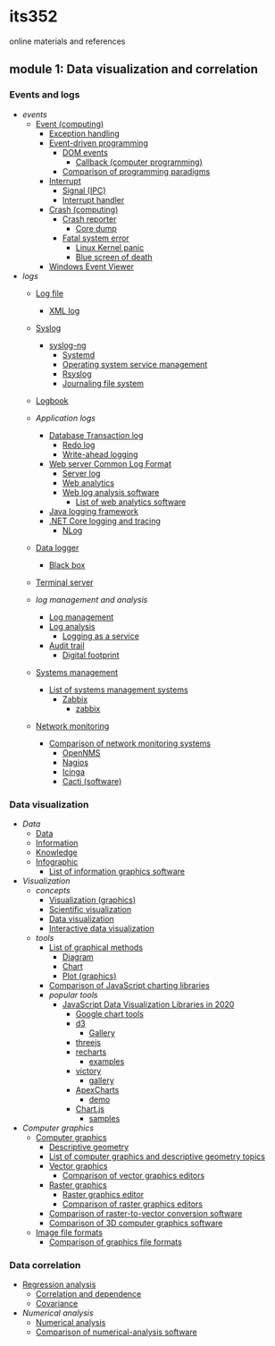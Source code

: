 # its352
online materials and references

## module 1: Data visualization and correlation

### Events and logs
* _events_
  * [Event (computing)](https://en.wikipedia.org/wiki/Event\_\(computing\))
    * [Exception handling](https://en.wikipedia.org/wiki/Exception\_handling)
    * [Event-driven programming](https://en.wikipedia.org/wiki/Event-driven\_programming)
      * [DOM events](https://en.wikipedia.org/wiki/DOM\_events)
        * [Callback (computer programming)](https://en.wikipedia.org/wiki/Callback\_\(computer\_programming\))
      * [Comparison of programming paradigms](https://en.wikipedia.org/wiki/Comparison\_of\_programming\_paradigms)
    * [Interrupt](https://en.wikipedia.org/wiki/Interrupt)
      * [Signal (IPC)](https://en.wikipedia.org/wiki/Signal\_\(IPC\))
      * [Interrupt handler](https://en.wikipedia.org/wiki/Interrupt\_handler)
    * [Crash (computing)](https://en.wikipedia.org/wiki/Crash\_\(computing\))
      * [Crash reporter](https://en.wikipedia.org/wiki/Crash\_reporter)
        * [Core dump](https://en.wikipedia.org/wiki/Core\_dump)
      * [Fatal system error](https://en.wikipedia.org/wiki/Fatal\_system\_error)
        * [Linux Kernel panic](https://en.wikipedia.org/wiki/Kernel\_panic)
        * [Blue screen of death](https://en.wikipedia.org/wiki/Blue\_screen\_of\_death)
    * [Windows Event Viewer](https://en.wikipedia.org/wiki/Event\_Viewer)
* _logs_
  * [Log file](https://en.wikipedia.org/wiki/Log\_file)
    * [XML log](https://en.wikipedia.org/wiki/XML\_log)
  * [Syslog](https://en.wikipedia.org/wiki/Syslog)
    * [syslog-ng](https://en.wikipedia.org/wiki/Syslog-ng)
      * [Systemd](https://en.wikipedia.org/wiki/Systemd)
      * [Operating system service management](https://en.wikipedia.org/wiki/Operating\_system\_service\_management)
      * [Rsyslog](https://en.wikipedia.org/wiki/Rsyslog)
      * [Journaling file system](https://en.wikipedia.org/wiki/Journaling\_file\_system)
  * [Logbook](https://en.wikipedia.org/wiki/Logbook)

  * _Application logs_
    * [Database Transaction log](https://en.wikipedia.org/wiki/Transaction\_log)
      * [Redo log](https://en.wikipedia.org/wiki/Redo\_log)
      * [Write-ahead logging](https://en.wikipedia.org/wiki/Write-ahead\_logging)
    * [Web server Common Log Format](https://en.wikipedia.org/wiki/Common\_Log\_Format)
      * [Server log](https://en.wikipedia.org/wiki/Server\_log)
      * [Web analytics](https://en.wikipedia.org/wiki/Web\_analytics)
      * [Web log analysis software](https://en.wikipedia.org/wiki/Web\_log\_analysis\_software)
        * [List of web analytics software](https://en.wikipedia.org/wiki/List\_of\_web\_analytics\_software)
    * [Java logging framework](https://en.wikipedia.org/wiki/Java\_logging\_framework)
    * [.NET Core logging and tracing](https://docs.microsoft.com/en-us/dotnet/core/diagnostics/logging-tracing)
      * [NLog](https://nlog-project.org/)
  * [Data logger](https://en.wikipedia.org/wiki/Data\_logger)
    * [Black box](https://en.wikipedia.org/wiki/Black\_box)
  * [Terminal server](https://en.wikipedia.org/wiki/Terminal\_server)
  * _log management and analysis_
    * [Log management](https://en.wikipedia.org/wiki/Log\_management)
    * [Log analysis](https://en.wikipedia.org/wiki/Log\_analysis)
      * [Logging as a service](https://en.wikipedia.org/wiki/Logging\_as\_a\_service)
    * [Audit trail](https://en.wikipedia.org/wiki/Audit\_trail)
      * [Digital footprint](https://en.wikipedia.org/wiki/Digital\_footprint)
  * [Systems management](https://en.wikipedia.org/wiki/Systems\_management)
    * [List of systems management systems](https://en.wikipedia.org/wiki/List\_of\_systems\_management\_systems)
      * [Zabbix](https://en.wikipedia.org/wiki/Zabbix)
        * [zabbix](https://www.zabbix.com/)
  * [Network monitoring](https://en.wikipedia.org/wiki/Network\_monitoring)
    * [Comparison of network monitoring systems](https://en.wikipedia.org/wiki/Comparison\_of\_network\_monitoring\_systems)
      * [OpenNMS](https://en.wikipedia.org/wiki/OpenNMS)
      * [Nagios](https://en.wikipedia.org/wiki/Nagios)
      * [Icinga](https://en.wikipedia.org/wiki/Icinga)
      * [Cacti (software)](https://en.wikipedia.org/wiki/Cacti\_\(software\))

### Data visualization
* _Data_
  * [Data](https://en.wikipedia.org/wiki/Data)
  * [Information](https://en.wikipedia.org/wiki/Information)
  * [Knowledge](https://en.wikipedia.org/wiki/Knowledge)
  * [Infographic](https://en.wikipedia.org/wiki/Infographic)
    * [List of information graphics software](https://en.wikipedia.org/wiki/List\_of\_information\_graphics\_software)
* _Visualization_
  * _concepts_
    * [Visualization (graphics)](https://en.wikipedia.org/wiki/Visualization\_\(graphics\))
    * [Scientific visualization](https://en.wikipedia.org/wiki/Scientific\_visualization)
    * [Data visualization](https://en.wikipedia.org/wiki/Data\_visualization)
    * [Interactive data visualization](https://en.wikipedia.org/wiki/Interactive\_data\_visualization)
  * _tools_
    * [List of graphical methods](https://en.wikipedia.org/wiki/List\_of\_graphical\_methods)
      * [Diagram](https://en.wikipedia.org/wiki/Diagram)
      * [Chart](https://en.wikipedia.org/wiki/Chart)
      * [Plot (graphics)](https://en.wikipedia.org/wiki/Plot\_\(graphics\))
    * [Comparison of JavaScript charting libraries](https://en.wikipedia.org/wiki/Comparison\_of\_JavaScript\_charting\_libraries)
    * _popular tools_
      * [JavaScript Data Visualization Libraries in 2020](https://www.monterail.com/blog/javascript-libraries-data-visualization)
        * [Google chart tools](https://developers.google.com/chart)
        * [d3](https://github.com/d3)
          * [Gallery](https://github.com/d3/d3/wiki/Gallery)
        * [threejs](https://threejs.org/)
        * [recharts](https://github.com/recharts)
          * [examples](http://recharts.org/en-US/examples)
        * [victory](https://github.com/FormidableLabs/victory)
          * [gallery](https://formidable.com/open-source/victory/gallery/)
        * [ApexCharts](https://github.com/apexcharts)
          * [demo](https://apexcharts.com/javascript-chart-demos/)
        * [Chart.js](https://github.com/chartjs/Chart.js)
          * [samples](https://www.chartjs.org/samples/latest/)
* _Computer graphics_
  * [Computer graphics](https://en.wikipedia.org/wiki/Computer\_graphics)
    * [Descriptive geometry](https://en.wikipedia.org/wiki/Descriptive\_geometry)
    * [List of computer graphics and descriptive geometry topics](https://en.wikipedia.org/wiki/List\_of\_computer\_graphics\_and\_descriptive\_geometry\_topics)
    * [Vector graphics](https://en.wikipedia.org/wiki/Vector\_graphics)
      * [Comparison of vector graphics editors](https://en.wikipedia.org/wiki/Comparison\_of\_vector\_graphics\_editors)
    * [Raster graphics](https://en.wikipedia.org/wiki/Raster\_graphics)
      * [Raster graphics editor](https://en.wikipedia.org/wiki/Raster\_graphics\_editor)
      * [Comparison of raster graphics editors](https://en.wikipedia.org/wiki/Comparison\_of\_raster\_graphics\_editors)
    * [Comparison of raster-to-vector conversion software](https://en.wikipedia.org/wiki/Comparison\_of\_raster-to-vector\_conversion\_software)
    * [Comparison of 3D computer graphics software](https://en.wikipedia.org/wiki/Comparison\_of\_3D\_computer\_graphics\_software)
  * [Image file formats](https://en.wikipedia.org/wiki/Image\_file\_formats)
    * [Comparison of graphics file formats](https://en.wikipedia.org/wiki/Comparison\_of\_graphics\_file\_formats)


### Data correlation

* [Regression analysis](https://en.wikipedia.org/wiki/Regression\_analysis)
  * [Correlation and dependence](https://en.wikipedia.org/wiki/Correlation\_and\_dependence)
  * [Covariance](https://en.wikipedia.org/wiki/Covariance)
* _Numerical analysis_
  * [Numerical analysis](https://en.wikipedia.org/wiki/Numerical\_analysis)
  * [Comparison of numerical-analysis software](https://en.wikipedia.org/wiki/Comparison\_of\_numerical-analysis\_software)